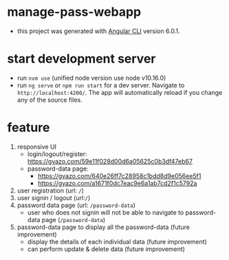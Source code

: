 # manage-pass-webapp
- this project was generated with [Angular CLI](https://github.com/angular/angular-cli) version 6.0.1.

# start development server
- run `nvm use` (unified node version use node v10.16.0)
- run `ng serve` or `npm run start` for a dev server. Navigate to `http://localhost:4200/`. The app will automatically reload if you change any of the source files.

# feature
1. responsive UI
   - login/logout/register: https://gyazo.com/59e11f028d00d6a05625c0b3df47eb67
   - password-data page: 
     - https://gyazo.com/640e26ff7c28958c1bdd8d9e056ee5f1
     - https://gyazo.com/a1671f0dc7eac9e6a1ab7cd2f1c5792a
2. user registration (url: `/`)
3. user signin / logout (url:`/`)
4. password data page (url: `/password-data`)
   - user who does not signin will not be able to navigate to password-data page (`/password-data`)
5. password-data page to display all the password-data (future improvement)
   - display the details of each individual data (future improvement)
   - can perform update & delete data (future improvement)

